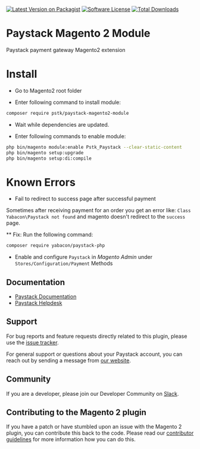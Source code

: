 [![Latest Version on Packagist][ico-version]][link-packagist]
[![Software License][ico-license]](LICENSE)
[![Total Downloads][ico-downloads]][link-downloads]

Paystack Magento 2 Module
======================

Paystack payment gateway Magento2 extension

Install
=======

* Go to Magento2 root folder

* Enter following command to install module:

```bash
composer require pstk/paystack-magento2-module
```

* Wait while dependencies are updated.

* Enter following commands to enable module:

```bash
php bin/magento module:enable Pstk_Paystack --clear-static-content
php bin/magento setup:upgrade
php bin/magento setup:di:compile
```

Known Errors
============

* Fail to redirect to success page after successful payment

Sometimes after receiving payment for an order you get an error like: `Class Yabacon\Paystack not found` 
and magento doesn't redirect to the `success` page.

** Fix:
Run the following command:

```bash
composer require yabacon/paystack-php
```

* Enable and configure `Paystack` in *Magento Admin* under `Stores/Configuration/Payment` Methods

[ico-version]: https://img.shields.io/packagist/v/pstk/paystack-magento2-module.svg?style=flat-square
[ico-license]: https://img.shields.io/badge/license-MIT-brightgreen.svg?style=flat-square
[ico-downloads]: https://img.shields.io/packagist/dt/pstk/paystack-magento2-module.svg?style=flat-square

[link-packagist]: https://packagist.org/packages/pstk/paystack-magento2-module
[link-downloads]: https://packagist.org/packages/pstk/paystack-magento2-module


## Documentation

* [Paystack Documentation](https://developers.paystack.co/v2.0/docs/)
* [Paystack Helpdesk](https://paystack.com/help)

## Support

For bug reports and feature requests directly related to this plugin, please use the [issue tracker](https://github.com/PaystackHQ/plugin-magento-2/issues). 

For general support or questions about your Paystack account, you can reach out by sending a message from [our website](https://paystack.com/contact).

## Community

If you are a developer, please join our Developer Community on [Slack](https://slack.paystack.com).

## Contributing to the Magento 2 plugin

If you have a patch or have stumbled upon an issue with the Magento 2 plugin, you can contribute this back to the code. Please read our [contributor guidelines](https://github.com/PaystackHQ/plugin-magento-2/blob/master/CONTRIBUTING.md) for more information how you can do this.

